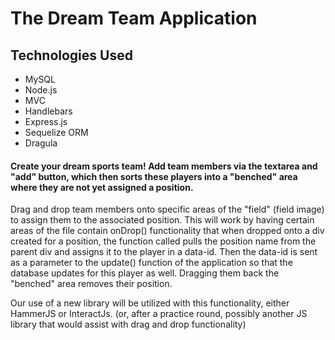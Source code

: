 # The Dream Team Application

## Technologies Used
* MySQL 
* Node.js
* MVC
* Handlebars
* Express.js
* Sequelize ORM
* Dragula

#### Create your dream sports team! Add team members via the textarea and "add" button, which then sorts these players into a "benched" area where they are not yet assigned a position.


Drag and drop team members onto specific areas of the "field" (field image) to assign them to the associated position. This will work by having certain areas of the file contain onDrop() functionality that when dropped onto a div created for a position, the function called pulls the position name from the parent div and assigns it to the player in a data-id. Then the data-id is sent as a parameter to the update() function of the application so that the database updates for this player as well. Dragging them back the "benched" area removes their position.

Our use of a new library will be utilized with this functionality, either HammerJS or InteractJs. (or, after a practice round, possibly another JS library that would assist with drag and drop functionality)
